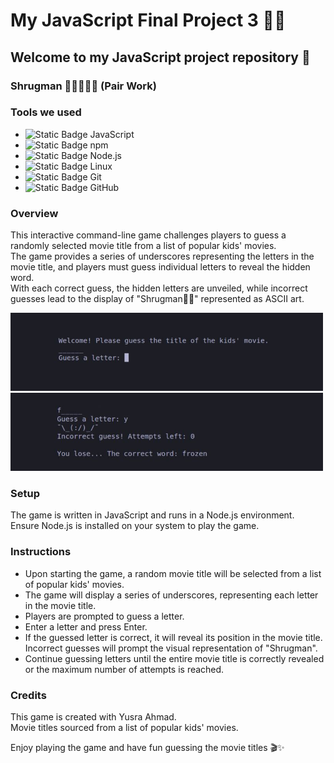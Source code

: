 # My JavaScript Final Project 3 🚀✨

## Welcome to my JavaScript project repository 👋

### Shrugman 🤷🤷‍♂️🤷‍♀️ (Pair Work)

### Tools we used

- ![Static Badge](https://img.shields.io/badge/-ffffff?style=social&logo=javascript) JavaScript
- ![Static Badge](https://img.shields.io/badge/-ffffff?style=social&logo=npm) npm
- ![Static Badge](https://img.shields.io/badge/-ffffff?style=social&logo=node.js) Node.js
- ![Static Badge](https://img.shields.io/badge/-ffffff?style=social&logo=Linux) Linux
- ![Static Badge](https://img.shields.io/badge/-ffffff?style=social&logo=Git) Git
- ![Static Badge](https://img.shields.io/badge/-ffffff?style=social&logo=Github) GitHub

### Overview
This interactive command-line game challenges players to guess a randomly selected movie title from a list of popular kids' movies.  
The game provides a series of underscores representing the letters in the movie title, and players must guess individual letters to reveal the hidden word.  
With each correct guess, the hidden letters are unveiled, while incorrect guesses lead to the display of "Shrugman🤷‍♂️" represented as ASCII art.

<img src="./img/readme_image1.jpg" alt="Schrugman game screenshot" width="500">
<br>
<img src="./img/readme_image2.jpg" alt="Schrugman game screenshot" width="500">

### Setup
The game is written in JavaScript and runs in a Node.js environment.   
Ensure Node.js is installed on your system to play the game.   

### Instructions
- Upon starting the game, a random movie title will be selected from a list of popular kids' movies.
- The game will display a series of underscores, representing each letter in the movie title.
- Players are prompted to guess a letter.
- Enter a letter and press Enter.
- If the guessed letter is correct, it will reveal its position in the movie title. Incorrect guesses will prompt the visual representation of "Shrugman".
- Continue guessing letters until the entire movie title is correctly revealed or the maximum number of attempts is reached.

### Credits
This game is created with Yusra Ahmad.   
Movie titles sourced from a list of popular kids' movies.   

Enjoy playing the game and have fun guessing the movie titles 🎬✨